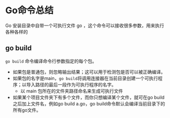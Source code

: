 # Go命令总结

Go 安装目录中自带一个可执行文件 go ，这个命令可以接收很多参数，用来执行各种各样的



## go build 

`go build` 命令编译命令行参数指定的每个包。

- 如果包是普通包，则忽略输出结果；这可以用于检测包是否可以被正确编译。
- 如果包的名字是main，`go build`将调用连接器在当前目录创建一个可执行程序；以导入路径的最后一段作为可执行程序的名字。
  - 以 main 包所在的文件夹路径命名来生成可执行文件
- 如果某个项目文件夹下有多个文件，而你只想编译某个文件，就可在go build之后加上文件名，例如go build a.go，go build命令默认会编译当前目录下的所有go文件。



